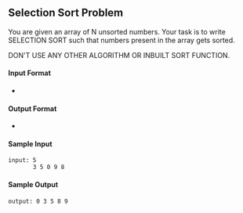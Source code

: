 ## **Selection Sort Problem**

You are given an array of N unsorted numbers. Your task is to write SELECTION SORT such that numbers present in the array gets sorted.

DON'T USE ANY OTHER ALGORITHM OR INBUILT SORT FUNCTION.

#### **Input Format**

-

#### **Output Format**

- 

#### **Sample Input**
    input: 5
           3 5 0 9 8 

#### **Sample Output**
    output: 0 3 5 8 9

